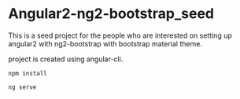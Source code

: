 # Angular2-ng2-bootstrap_seed

This is a seed project for the people who are interested on setting up angular2 with ng2-bootstrap with bootstrap material theme. 

project is created using angular-cli. 

`npm install`

`ng serve`

